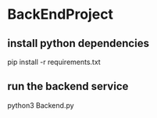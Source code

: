 # BackEndProject

## install python dependencies
pip install -r requirements.txt

## run the backend service
python3 Backend.py


